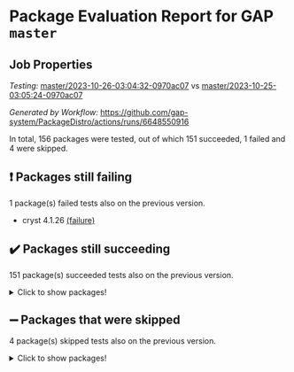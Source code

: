 # Package Evaluation Report for GAP `master`

## Job Properties

*Testing:* [master/2023-10-26-03:04:32-0970ac07](https://github.com/gap-system/PackageDistro/blob/data/reports/master/2023-10-26-03:04:32-0970ac07) vs [master/2023-10-25-03:05:24-0970ac07](https://github.com/gap-system/PackageDistro/blob/data/reports/master/2023-10-25-03:05:24-0970ac07)

*Generated by Workflow:* https://github.com/gap-system/PackageDistro/actions/runs/6648550916

In total, 156 packages were tested, out of which 151 succeeded, 1 failed and 4 were skipped.

## :exclamation: Packages still failing

1 package(s) failed tests also on the previous version.
- cryst 4.1.26 [(failure)](https://github.com/gap-system/PackageDistro/actions/runs/6648550916/job/18066203314)

## :heavy_check_mark: Packages still succeeding

151 package(s) succeeded tests also on the previous version.
<details><summary>Click to show packages!</summary>

- 4ti2interface 2023.02-04 [(success)](https://github.com/gap-system/PackageDistro/actions/runs/6648550916/job/18066199288)
- ace 5.6.2 [(success)](https://github.com/gap-system/PackageDistro/actions/runs/6648550916/job/18066199410)
- aclib 1.3.2 [(success)](https://github.com/gap-system/PackageDistro/actions/runs/6648550916/job/18066199525)
- agt 0.3.1 [(success)](https://github.com/gap-system/PackageDistro/actions/runs/6648550916/job/18066199638)
- alnuth 3.2.1 [(success)](https://github.com/gap-system/PackageDistro/actions/runs/6648550916/job/18066199751)
- anupq 3.3.0 [(success)](https://github.com/gap-system/PackageDistro/actions/runs/6648550916/job/18066199882)
- atlasrep 2.1.7 [(success)](https://github.com/gap-system/PackageDistro/actions/runs/6648550916/job/18066200004)
- autodoc 2023.06.19 [(success)](https://github.com/gap-system/PackageDistro/actions/runs/6648550916/job/18066201612)
- automata 1.15 [(success)](https://github.com/gap-system/PackageDistro/actions/runs/6648550916/job/18066201781)
- automgrp 1.3.2 [(success)](https://github.com/gap-system/PackageDistro/actions/runs/6648550916/job/18066201899)
- autpgrp 1.11 [(success)](https://github.com/gap-system/PackageDistro/actions/runs/6648550916/job/18066202035)
- cap 2023.10-07 [(success)](https://github.com/gap-system/PackageDistro/actions/runs/6648550916/job/18066202140)
- caratinterface 2.3.5 [(success)](https://github.com/gap-system/PackageDistro/actions/runs/6648550916/job/18066202242)
- cddinterface 2022.11.01 [(success)](https://github.com/gap-system/PackageDistro/actions/runs/6648550916/job/18066202365)
- circle 1.6.6 [(success)](https://github.com/gap-system/PackageDistro/actions/runs/6648550916/job/18066202481)
- classicpres 1.22 [(success)](https://github.com/gap-system/PackageDistro/actions/runs/6648550916/job/18066202569)
- cohomolo 1.6.11 [(success)](https://github.com/gap-system/PackageDistro/actions/runs/6648550916/job/18066202662)
- congruence 1.2.5 [(success)](https://github.com/gap-system/PackageDistro/actions/runs/6648550916/job/18066202768)
- corelg 1.56 [(success)](https://github.com/gap-system/PackageDistro/actions/runs/6648550916/job/18066202874)
- crime 1.6 [(success)](https://github.com/gap-system/PackageDistro/actions/runs/6648550916/job/18066202987)
- crisp 1.4.6 [(success)](https://github.com/gap-system/PackageDistro/actions/runs/6648550916/job/18066203100)
- crypting 0.10.4 [(success)](https://github.com/gap-system/PackageDistro/actions/runs/6648550916/job/18066203214)
- crystcat 1.1.10 [(success)](https://github.com/gap-system/PackageDistro/actions/runs/6648550916/job/18066203390)
- ctbllib 1.3.6 [(success)](https://github.com/gap-system/PackageDistro/actions/runs/6648550916/job/18066203491)
- cubefree 1.19 [(success)](https://github.com/gap-system/PackageDistro/actions/runs/6648550916/job/18066203602)
- curlinterface 2.3.2 [(success)](https://github.com/gap-system/PackageDistro/actions/runs/6648550916/job/18066203696)
- cvec 2.8.1 [(success)](https://github.com/gap-system/PackageDistro/actions/runs/6648550916/job/18066203791)
- datastructures 0.3.0 [(success)](https://github.com/gap-system/PackageDistro/actions/runs/6648550916/job/18066203888)
- deepthought 1.0.6 [(success)](https://github.com/gap-system/PackageDistro/actions/runs/6648550916/job/18066204022)
- design 1.8 [(success)](https://github.com/gap-system/PackageDistro/actions/runs/6648550916/job/18066204131)
- difsets 2.3.1 [(success)](https://github.com/gap-system/PackageDistro/actions/runs/6648550916/job/18066204228)
- digraphs 1.6.3 [(success)](https://github.com/gap-system/PackageDistro/actions/runs/6648550916/job/18066204320)
- edim 1.3.7 [(success)](https://github.com/gap-system/PackageDistro/actions/runs/6648550916/job/18066204401)
- example 4.3.4 [(success)](https://github.com/gap-system/PackageDistro/actions/runs/6648550916/job/18066204490)
- examplesforhomalg 2023.10-01 [(success)](https://github.com/gap-system/PackageDistro/actions/runs/6648550916/job/18066204579)
- factint 1.6.3 [(success)](https://github.com/gap-system/PackageDistro/actions/runs/6648550916/job/18066204689)
- ferret 1.0.9 [(success)](https://github.com/gap-system/PackageDistro/actions/runs/6648550916/job/18066204786)
- fga 1.5.0 [(success)](https://github.com/gap-system/PackageDistro/actions/runs/6648550916/job/18066204893)
- fining 1.5.6 [(success)](https://github.com/gap-system/PackageDistro/actions/runs/6648550916/job/18066205011)
- float 1.0.3 [(success)](https://github.com/gap-system/PackageDistro/actions/runs/6648550916/job/18066205112)
- format 1.4.3 [(success)](https://github.com/gap-system/PackageDistro/actions/runs/6648550916/job/18066205224)
- forms 1.2.9 [(success)](https://github.com/gap-system/PackageDistro/actions/runs/6648550916/job/18066205341)
- fplsa 1.2.6 [(success)](https://github.com/gap-system/PackageDistro/actions/runs/6648550916/job/18066205466)
- fr 2.4.12 [(success)](https://github.com/gap-system/PackageDistro/actions/runs/6648550916/job/18066205605)
- francy 2.0.3 [(success)](https://github.com/gap-system/PackageDistro/actions/runs/6648550916/job/18066205751)
- fwtree 1.3 [(success)](https://github.com/gap-system/PackageDistro/actions/runs/6648550916/job/18066205887)
- gapdoc 1.6.6 [(success)](https://github.com/gap-system/PackageDistro/actions/runs/6648550916/job/18066206027)
- gauss 2023.02-04 [(success)](https://github.com/gap-system/PackageDistro/actions/runs/6648550916/job/18066206175)
- gaussforhomalg 2023.10-01 [(success)](https://github.com/gap-system/PackageDistro/actions/runs/6648550916/job/18066206306)
- gbnp 1.0.5 [(success)](https://github.com/gap-system/PackageDistro/actions/runs/6648550916/job/18066206437)
- generalizedmorphismsforcap 2023.08-02 [(success)](https://github.com/gap-system/PackageDistro/actions/runs/6648550916/job/18066206556)
- genss 1.6.8 [(success)](https://github.com/gap-system/PackageDistro/actions/runs/6648550916/job/18066206639)
- gradedmodules 2023.09-01 [(success)](https://github.com/gap-system/PackageDistro/actions/runs/6648550916/job/18066206778)
- gradedringforhomalg 2023.08-01 [(success)](https://github.com/gap-system/PackageDistro/actions/runs/6648550916/job/18066206935)
- grape 4.9.0 [(success)](https://github.com/gap-system/PackageDistro/actions/runs/6648550916/job/18066207079)
- groupoids 1.73 [(success)](https://github.com/gap-system/PackageDistro/actions/runs/6648550916/job/18066207216)
- grpconst 2.6.4 [(success)](https://github.com/gap-system/PackageDistro/actions/runs/6648550916/job/18066207331)
- guarana 0.96.3 [(success)](https://github.com/gap-system/PackageDistro/actions/runs/6648550916/job/18066207435)
- guava 3.18 [(success)](https://github.com/gap-system/PackageDistro/actions/runs/6648550916/job/18066207541)
- hap 1.60 [(success)](https://github.com/gap-system/PackageDistro/actions/runs/6648550916/job/18066207671)
- hapcryst 0.1.15 [(success)](https://github.com/gap-system/PackageDistro/actions/runs/6648550916/job/18066207811)
- hecke 1.5.3 [(success)](https://github.com/gap-system/PackageDistro/actions/runs/6648550916/job/18066207932)
- help 3.5 [(success)](https://github.com/gap-system/PackageDistro/actions/runs/6648550916/job/18066208064)
- homalg 2023.10-01 [(success)](https://github.com/gap-system/PackageDistro/actions/runs/6648550916/job/18066208195)
- homalgtocas 2023.08-01 [(success)](https://github.com/gap-system/PackageDistro/actions/runs/6648550916/job/18066208350)
- idrel 2.45 [(success)](https://github.com/gap-system/PackageDistro/actions/runs/6648550916/job/18066208542)
- images 1.3.1 [(success)](https://github.com/gap-system/PackageDistro/actions/runs/6648550916/job/18066208680)
- intpic 0.3.0 [(success)](https://github.com/gap-system/PackageDistro/actions/runs/6648550916/job/18066208846)
- io 4.8.2 [(success)](https://github.com/gap-system/PackageDistro/actions/runs/6648550916/job/18066209020)
- io_forhomalg 2023.02-04 [(success)](https://github.com/gap-system/PackageDistro/actions/runs/6648550916/job/18066209195)
- irredsol 1.4.4 [(success)](https://github.com/gap-system/PackageDistro/actions/runs/6648550916/job/18066209373)
- json 2.1.1 [(success)](https://github.com/gap-system/PackageDistro/actions/runs/6648550916/job/18066209515)
- jupyterkernel 1.5.0 [(success)](https://github.com/gap-system/PackageDistro/actions/runs/6648550916/job/18066209693)
- jupyterviz 1.5.6 [(success)](https://github.com/gap-system/PackageDistro/actions/runs/6648550916/job/18066209860)
- kan 1.36 [(success)](https://github.com/gap-system/PackageDistro/actions/runs/6648550916/job/18066209985)
- kbmag 1.5.11 [(success)](https://github.com/gap-system/PackageDistro/actions/runs/6648550916/job/18066210130)
- laguna 3.9.6 [(success)](https://github.com/gap-system/PackageDistro/actions/runs/6648550916/job/18066210276)
- liealgdb 2.2.1 [(success)](https://github.com/gap-system/PackageDistro/actions/runs/6648550916/job/18066210427)
- liepring 2.8 [(success)](https://github.com/gap-system/PackageDistro/actions/runs/6648550916/job/18066210566)
- liering 2.4.2 [(success)](https://github.com/gap-system/PackageDistro/actions/runs/6648550916/job/18066210748)
- linearalgebraforcap 2023.10-04 [(success)](https://github.com/gap-system/PackageDistro/actions/runs/6648550916/job/18066210920)
- localizeringforhomalg 2023.10-01 [(success)](https://github.com/gap-system/PackageDistro/actions/runs/6648550916/job/18066211043)
- loops 3.4.3 [(success)](https://github.com/gap-system/PackageDistro/actions/runs/6648550916/job/18066211195)
- lpres 1.0.3 [(success)](https://github.com/gap-system/PackageDistro/actions/runs/6648550916/job/18066211326)
- majoranaalgebras 1.5.1 [(success)](https://github.com/gap-system/PackageDistro/actions/runs/6648550916/job/18066211470)
- mapclass 1.4.6 [(success)](https://github.com/gap-system/PackageDistro/actions/runs/6648550916/job/18066211607)
- matgrp 0.70 [(success)](https://github.com/gap-system/PackageDistro/actions/runs/6648550916/job/18066211746)
- matricesforhomalg 2023.10-01 [(success)](https://github.com/gap-system/PackageDistro/actions/runs/6648550916/job/18066211879)
- modisom 2.5.4 [(success)](https://github.com/gap-system/PackageDistro/actions/runs/6648550916/job/18066212003)
- modulepresentationsforcap 2023.10-01 [(success)](https://github.com/gap-system/PackageDistro/actions/runs/6648550916/job/18066212116)
- modules 2023.10-01 [(success)](https://github.com/gap-system/PackageDistro/actions/runs/6648550916/job/18066212235)
- monoidalcategories 2023.10-01 [(success)](https://github.com/gap-system/PackageDistro/actions/runs/6648550916/job/18066212338)
- nconvex 2022.09-01 [(success)](https://github.com/gap-system/PackageDistro/actions/runs/6648550916/job/18066212460)
- nilmat 1.4.2 [(success)](https://github.com/gap-system/PackageDistro/actions/runs/6648550916/job/18066212552)
- nock 1.5 [(success)](https://github.com/gap-system/PackageDistro/actions/runs/6648550916/job/18066212652)
- normalizinterface 1.3.6 [(success)](https://github.com/gap-system/PackageDistro/actions/runs/6648550916/job/18066212799)
- nq 2.5.10 [(success)](https://github.com/gap-system/PackageDistro/actions/runs/6648550916/job/18066212891)
- numericalsgps 1.3.1 [(success)](https://github.com/gap-system/PackageDistro/actions/runs/6648550916/job/18066212993)
- openmath 11.5.3 [(success)](https://github.com/gap-system/PackageDistro/actions/runs/6648550916/job/18066213092)
- orb 4.9.0 [(success)](https://github.com/gap-system/PackageDistro/actions/runs/6648550916/job/18066213193)
- packagemanager 1.4.1 [(success)](https://github.com/gap-system/PackageDistro/actions/runs/6648550916/job/18066213303)
- patternclass 2.4.3 [(success)](https://github.com/gap-system/PackageDistro/actions/runs/6648550916/job/18066213401)
- permut 2.0.4 [(success)](https://github.com/gap-system/PackageDistro/actions/runs/6648550916/job/18066213521)
- polenta 1.3.10 [(success)](https://github.com/gap-system/PackageDistro/actions/runs/6648550916/job/18066213636)
- polymaking 0.8.7 [(success)](https://github.com/gap-system/PackageDistro/actions/runs/6648550916/job/18066213762)
- primgrp 3.4.4 [(success)](https://github.com/gap-system/PackageDistro/actions/runs/6648550916/job/18066213856)
- profiling 2.5.4 [(success)](https://github.com/gap-system/PackageDistro/actions/runs/6648550916/job/18066213965)
- qpa 1.34 [(success)](https://github.com/gap-system/PackageDistro/actions/runs/6648550916/job/18066214064)
- quagroup 1.8.3 [(success)](https://github.com/gap-system/PackageDistro/actions/runs/6648550916/job/18066214167)
- radiroot 2.9 [(success)](https://github.com/gap-system/PackageDistro/actions/runs/6648550916/job/18066214276)
- rcwa 4.7.1 [(success)](https://github.com/gap-system/PackageDistro/actions/runs/6648550916/job/18066214367)
- rds 1.8 [(success)](https://github.com/gap-system/PackageDistro/actions/runs/6648550916/job/18066214538)
- recog 1.4.2 [(success)](https://github.com/gap-system/PackageDistro/actions/runs/6648550916/job/18066214663)
- repndecomp 1.3.0 [(success)](https://github.com/gap-system/PackageDistro/actions/runs/6648550916/job/18066214739)
- repsn 3.1.1 [(success)](https://github.com/gap-system/PackageDistro/actions/runs/6648550916/job/18066214818)
- resclasses 4.7.3 [(success)](https://github.com/gap-system/PackageDistro/actions/runs/6648550916/job/18066214909)
- ringsforhomalg 2023.09-01 [(success)](https://github.com/gap-system/PackageDistro/actions/runs/6648550916/job/18066215030)
- sco 2023.08-01 [(success)](https://github.com/gap-system/PackageDistro/actions/runs/6648550916/job/18066215137)
- scscp 2.4.1 [(success)](https://github.com/gap-system/PackageDistro/actions/runs/6648550916/job/18066215247)
- semigroups 5.3.2 [(success)](https://github.com/gap-system/PackageDistro/actions/runs/6648550916/job/18066215348)
- sglppow 2.3 [(success)](https://github.com/gap-system/PackageDistro/actions/runs/6648550916/job/18066215478)
- sgpviz 0.999.5 [(success)](https://github.com/gap-system/PackageDistro/actions/runs/6648550916/job/18066215589)
- simpcomp 2.1.14 [(success)](https://github.com/gap-system/PackageDistro/actions/runs/6648550916/job/18066215702)
- singular 2023.02.09 [(success)](https://github.com/gap-system/PackageDistro/actions/runs/6648550916/job/18066215800)
- sl2reps 1.1 [(success)](https://github.com/gap-system/PackageDistro/actions/runs/6648550916/job/18066215930)
- sla 1.5.3 [(success)](https://github.com/gap-system/PackageDistro/actions/runs/6648550916/job/18066216030)
- smallgrp 1.5.3 [(success)](https://github.com/gap-system/PackageDistro/actions/runs/6648550916/job/18066216123)
- smallsemi 0.6.13 [(success)](https://github.com/gap-system/PackageDistro/actions/runs/6648550916/job/18066216218)
- sonata 2.9.6 [(success)](https://github.com/gap-system/PackageDistro/actions/runs/6648550916/job/18066216323)
- sophus 1.27 [(success)](https://github.com/gap-system/PackageDistro/actions/runs/6648550916/job/18066216423)
- sotgrps 1.2 [(success)](https://github.com/gap-system/PackageDistro/actions/runs/6648550916/job/18066216534)
- spinsym 1.5.2 [(success)](https://github.com/gap-system/PackageDistro/actions/runs/6648550916/job/18066216641)
- standardff 1.0 [(success)](https://github.com/gap-system/PackageDistro/actions/runs/6648550916/job/18066216721)
- symbcompcc 1.3.2 [(success)](https://github.com/gap-system/PackageDistro/actions/runs/6648550916/job/18066216833)
- thelma 1.3 [(success)](https://github.com/gap-system/PackageDistro/actions/runs/6648550916/job/18066216966)
- tomlib 1.2.9 [(success)](https://github.com/gap-system/PackageDistro/actions/runs/6648550916/job/18066217084)
- toolsforhomalg 2023.10-01 [(success)](https://github.com/gap-system/PackageDistro/actions/runs/6648550916/job/18066217175)
- toric 1.9.5 [(success)](https://github.com/gap-system/PackageDistro/actions/runs/6648550916/job/18066217287)
- toricvarieties 2022.07.13 [(success)](https://github.com/gap-system/PackageDistro/actions/runs/6648550916/job/18066217394)
- transgrp 3.6.4 [(success)](https://github.com/gap-system/PackageDistro/actions/runs/6648550916/job/18066217522)
- ugaly 4.1.3 [(success)](https://github.com/gap-system/PackageDistro/actions/runs/6648550916/job/18066217623)
- unipot 1.5 [(success)](https://github.com/gap-system/PackageDistro/actions/runs/6648550916/job/18066217778)
- unitlib 4.2.0 [(success)](https://github.com/gap-system/PackageDistro/actions/runs/6648550916/job/18066218167)
- utils 0.84 [(success)](https://github.com/gap-system/PackageDistro/actions/runs/6648550916/job/18066218307)
- uuid 0.7 [(success)](https://github.com/gap-system/PackageDistro/actions/runs/6648550916/job/18066218445)
- walrus 0.9991 [(success)](https://github.com/gap-system/PackageDistro/actions/runs/6648550916/job/18066218593)
- wedderga 4.10.4 [(success)](https://github.com/gap-system/PackageDistro/actions/runs/6648550916/job/18066218739)
- xmod 2.91 [(success)](https://github.com/gap-system/PackageDistro/actions/runs/6648550916/job/18066218876)
- xmodalg 1.23 [(success)](https://github.com/gap-system/PackageDistro/actions/runs/6648550916/job/18066219057)
- yangbaxter 0.10.3 [(success)](https://github.com/gap-system/PackageDistro/actions/runs/6648550916/job/18066219206)
- zeromqinterface 0.14 [(success)](https://github.com/gap-system/PackageDistro/actions/runs/6648550916/job/18066219330)
</details>

## :heavy_minus_sign: Packages that were skipped

4 package(s) skipped tests also on the previous version.
<details><summary>Click to show packages!</summary>

- browse 1.8.21 [(skipped)](https://github.com/gap-system/PackageDistro/actions/runs/6648550916/job/18065707828)
- itc 1.5.1 [(skipped)](https://github.com/gap-system/PackageDistro/actions/runs/6648550916/job/18065707828)
- polycyclic 2.16 [(skipped)](https://github.com/gap-system/PackageDistro/actions/runs/6648550916/job/18065707828)
- xgap 4.31 [(skipped)](https://github.com/gap-system/PackageDistro/actions/runs/6648550916/job/18065707828)
</details>

